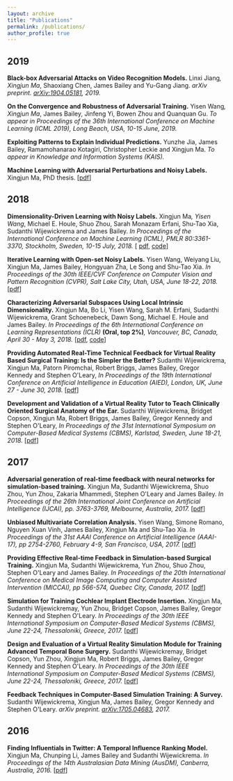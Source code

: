 ```yaml
---
layout: archive
title: "Publications"
permalink: /publications/
author_profile: true
---
```


2019
-----
**Black-box Adversarial Attacks on Video Recognition Models.** Linxi Jiang<sup>*</sup>, Xingjun Ma<sup>*</sup>, Shaoxiang Chen, James Bailey and Yu-Gang Jiang. _arXiv preprint. <a href="https://arxiv.org/pdf/1904.05181.pdf" target="_blank">arXiv:1904.05181</a>, 2019._

**On the Convergence and Robustness of Adversarial Training.** Yisen Wang<sup>*</sup>, Xingjun Ma<sup>*</sup>, James Bailey, Jinfeng Yi, Bowen Zhou and Quanquan Gu. _To appear in Proceedings of the 36th International Conference on Machine Learning (ICML 2019), Long Beach, USA, 10-15 June, 2019._

**Exploiting Patterns to Explain Individual Predictions.** Yunzhe Jia, James Bailey, Ramamohanarao Kotagiri, Christopher Leckie and Xingjun Ma. *To appear in Knowledge and Information Systems (KAIS).*

**Machine Learning with Adversarial Perturbations and Noisy Labels.** Xingjun Ma, PhD thesis. [<a href="https://minerva-access.unimelb.edu.au/bitstream/handle/11343/219680/Machine%20Learning%20with%20Adversarial%20Perturbations%20and%20Noisy%20Labels.pdf?sequence=1&isAllowed=y" target="_blank">pdf</a>]

2018
-----
**Dimensionality-Driven Learning with Noisy Labels.** Xingjun Ma<sup>*</sup>, Yisen Wang<sup>*</sup>, Michael E. Houle, Shuo Zhou, Sarah Monazam Erfani, Shu-Tao Xia, Sudanthi Wijewickrema and James Bailey. _In Proceedings of the International Conference on Machine Learning (ICML), PMLR 80:3361-3370, Stockholm, Sweden, 10-15 July, 2018._ [ <a href="https://arxiv.org/pdf/1806.02612.pdf" target="_blank">pdf</a>,  <a href="https://github.com/xingjunm/dimensionality-driven-learning" target="_blank">code</a>]

**Iterative Learning with Open-set Noisy Labels.** Yisen Wang, Weiyang Liu, Xingjun Ma, James Bailey,  Hongyuan  Zha, Le Song and Shu-Tao Xia. *In Proceedings of the 30th IEEE/CVF Conference on Computer Vision and Pattern Recognition (CVPR), Salt Lake City, Utah, USA, June 18-22, 2018.* [<a href="https://arxiv.org/pdf/1804.00092.pdf" target="_blank">pdf</a>]

**Characterizing Adversarial Subspaces Using Local Intrinsic Dimensionality.** Xingjun Ma, Bo Li, Yisen Wang, Sarah M. Erfani, Sudanthi Wijewickrema,  Grant Schoenebeck, Dawn Song, Michael E. Houle and James Bailey. *In Proceedings of the 6th International Conference on Learning Representations (ICLR)* **(Oral, top 2%)***, Vancouver, BC, Canada, April 30 - May 3, 2018.* [<a href="https://arxiv.org/pdf/1801.02613.pdf" target="_blank">pdf</a>, <a href="https://github.com/xingjunm/lid_adversarial_subspace_detection" target="_blank">code</a>]

**Providing Automated Real-Time Technical Feedback for Virtual Reality Based Surgical Training: Is the Simpler the Better?** Sudanthi Wijewickrema, Xingjun Ma, Patorn Piromchai, Robert Briggs, James Bailey, Gregor Kennedy and Stephen O'Leary, *In Proceedings of the 19th International Conference on Artificial Intelligence in Education (AIED), London, UK, June 27 - June 30, 2018.* [<a href="https://people.eng.unimelb.edu.au/baileyj/papers/AIED2018.pdf" target="_blank">pdf</a>]

**Development and Validation of a Virtual Reality Tutor to Teach Clinically Oriented Surgical Anatomy of the Ear.** Sudanthi Wijewickrema, Bridget Copson, Xingjun Ma, Robert Briggs, James Bailey, Gregor Kennedy and Stephen O'Leary, *In Proceedings of the 31st International Symposium on Computer-Based Medical Systems (CBMS),  Karlstad, Sweden, June 18-21, 2018.* [<a href="https://people.eng.unimelb.edu.au/baileyj/papers/CBMS_2018_final.pdf" target="_blank">pdf</a>]

2017
-----
**Adversarial generation of real-time feedback with neural networks for simulation-based training.** Xingjun Ma, Sudanthi Wijewickrema, Shuo Zhou, Yun Zhou, Zakaria Mhammedi, Stephen O'Leary and James Bailey. *In Proceedings of the 26th International Joint Conference on Artificial Intelligence (IJCAI), pp. 3763-3769, Melbourne, Australia, 2017.* [<a href="https://arxiv.org/pdf/1703.01460.pdf" target="_blank">pdf</a>]

**Unbiased Multivariate Correlation Analysis.** Yisen Wang, Simone Romano, Nguyen Xuan Vinh, James Bailey, Xingjun Ma and Shu-Tao Xia. *In Proceedings of the 31st AAAI Conference on Artificial Intelligence (AAAI-17), pp 2754-2760, February 4-9, San Francisco, USA, 2017.* [<a href="http://people.eng.unimelb.edu.au/baileyj/papers/AAAI_17_CR.pdf" target="_blank">pdf</a>]

**Providing Effective Real-time Feedback in Simulation-based Surgical Training.** Xingjun Ma, Sudanthi Wijewickrema, Yun Zhou, Shuo Zhou, Stephen O'Leary and James Bailey. *In Proceedings of the 20th International Conference on Medical Image Computing and Computer Assisted Intervention (MICCAI), pp 566-574, Quebec City, Canada, 2017.* [<a href="https://arxiv.org/pdf/1703.01460.pdf" target="_blank">pdf</a>]


**Simulation for Training Cochlear Implant Electrode Insertion.** Xingjun Ma, Sudanthi Wijewickremay, Yun Zhou, Bridget Copson, James Bailey, Gregor Kennedy and Stephen O'Leary. *In Proceedings of the 30th IEEE International Symposium on Computer-Based Medical Systems (CBMS), June 22-24, Thessaloniki, Greece, 2017.* [<a href="http://people.eng.unimelb.edu.au/baileyj/papers/cbms-2017-2.pdf" target="_blank">pdf</a>]


**Design and Evaluation of a Virtual Reality Simulation Module for Training Advanced Temporal Bone Surgery.** Sudanthi Wijewickremay, Bridget Copson, Yun Zhou, Xingjun Ma, Robert Briggs, James Bailey, Gregor Kennedy and Stephen O'Leary. *In Proceedings of the 30th IEEE International Symposium on Computer-Based Medical Systems (CBMS), June 22-24, Thessaloniki, Greece, 2017.* [<a href="http://people.eng.unimelb.edu.au/baileyj/papers/cbms-2017-1.pdf" target="_blank">pdf</a>]

**Feedback Techniques in Computer-Based Simulation Training: A Survey.** Sudanthi Wijewickrema, Xingjun Ma, James Bailey, Gregor Kennedy and Stephen O'Leary. *arXiv preprint. <a href="https://arxiv.org/pdf/1705.04683.pdf" target="_blank">arXiv:1705.04683</a>, 2017.*

2016
-----
**Finding Influentials in Twitter: A Temporal Influence Ranking Model.** Xingjun Ma, Chunping Li, James Bailey and Sudanthi Wijewickrema. *In Proceedings of the 14th Australasian Data Mining (AusDM), Canberra, Australia, 2016.* [<a href="https://arxiv.org/pdf/1703.01468.pdf" target="_blank">pdf</a>]

